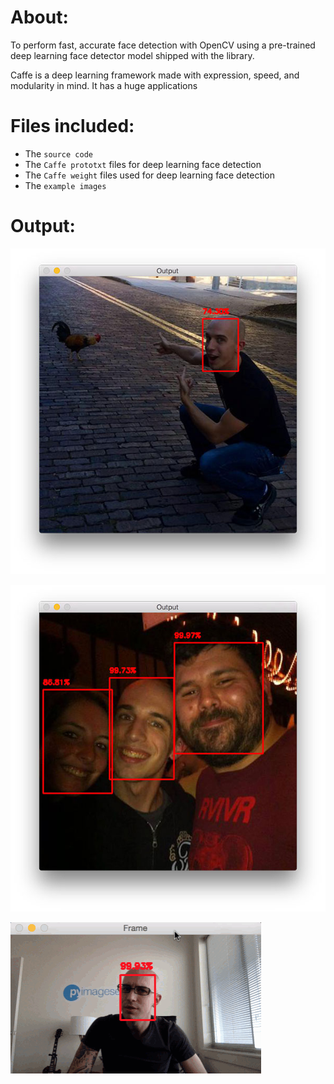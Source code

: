 # About:

To perform fast, accurate face detection with OpenCV using a pre-trained deep learning face detector model shipped with the library.

Caffe is a deep learning framework made with expression, speed, and modularity in mind. It has a huge applications 

# Files included:

- The `source code`
- The `Caffe prototxt` files for deep learning face detection
- The `Caffe weight` files used for deep learning face detection
- The `example images` 

# Output:

![Example 1](outputs/deep_learning_face_detection_example_01.jpg)

![Example 2](outputs/deep_learning_face_detection_example_02.jpg)

![Video](outputs/deep_learning_face_detection_opencv.gif)
